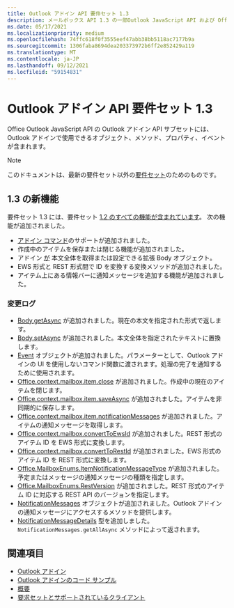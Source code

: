 ```yaml
---
title: Outlook アドイン API 要件セット 1.3
description: メールボックス API 1.3 の一部Outlook JavaScript API および Office JavaScript API 用に導入された機能と API。
ms.date: 05/17/2021
ms.localizationpriority: medium
ms.openlocfilehash: 74ffc618f0f3555eef47abb38bb5118ac7177b9a
ms.sourcegitcommit: 1306faba8694dea203373972b6ff2e852429a119
ms.translationtype: MT
ms.contentlocale: ja-JP
ms.lasthandoff: 09/12/2021
ms.locfileid: "59154831"
---
```

# <a name="outlook-add-in-api-requirement-set-13"></a>Outlook アドイン API 要件セット 1.3

Office Outlook JavaScript API の Outlook アドイン API サブセットには、Outlook アドインで使用できるオブジェクト、メソッド、プロパティ、イベントが含まれます。

> [!NOTE]
> このドキュメントは、最新の要件セット以外の[要件セット](../../requirement-sets/outlook-api-requirement-sets.md)のためのものです。

## <a name="whats-new-in-13"></a>1.3 の新機能

要件セット 1.3 には、要件セット [1.2 のすべての機能が含まれています](../requirement-set-1.2/outlook-requirement-set-1.2.md)。 次の機能が追加されました。

- [アドイン コマンド](../../../outlook/add-in-commands-for-outlook.md)のサポートが追加されました。
- 作成中のアイテムを保存または閉じる機能が追加されました。
- アドイン [が](/javascript/api/outlook/office.body?view=outlook-js-1.3&preserve-view=true) 本文全体を取得または設定できる拡張 Body オブジェクト。
- EWS 形式と REST 形式間で ID を変換する変換メソッドが追加されました。
- アイテム上にある情報バーに通知メッセージを追加する機能が追加されました。

### <a name="change-log"></a>変更ログ

- [Body.getAsync](/javascript/api/outlook/office.body?view=outlook-js-1.3&preserve-view=true#getAsync_coercionType__options__callback_) が追加されました。現在の本文を指定された形式で返します。
- [Body.setAsync](/javascript/api/outlook/office.body?view=outlook-js-1.3&preserve-view=true#setAsync_data__options__callback_) が追加されました。本文全体を指定されたテキストに置換します。
- [Event](/javascript/api/office/office.addincommands.event) オブジェクトが追加されました。パラメーターとして、Outlook アドインの UI を使用しないコマンド関数に渡されます。処理の完了を通知するために使用されます。
- [Office.context.mailbox.item.close](office.context.mailbox.item.md#methods) が追加されました。作成中の現在のアイテムを閉じます。
- [Office.context.mailbox.item.saveAsync](office.context.mailbox.item.md#methods) が追加されました。アイテムを非同期的に保存します。
- [Office.context.mailbox.item.notificationMessages](office.context.mailbox.item.md#properties) が追加されました。アイテムの通知メッセージを取得します。
- [Office.context.mailbox.convertToEwsId](office.context.mailbox.md#methods) が追加されました。REST 形式のアイテム ID を EWS 形式に変換します。
- [Office.context.mailbox.convertToRestId](office.context.mailbox.md#methods) が追加されました。EWS 形式のアイテム ID を REST 形式に変換します。
- [Office.MailboxEnums.ItemNotificationMessageType](/javascript/api/outlook/office.mailboxenums.itemnotificationmessagetype?view=outlook-js-1.3&preserve-view=true) が追加されました。予定またはメッセージの通知メッセージの種類を指定します。
- [Office.MailboxEnums.RestVersion](/javascript/api/outlook/office.mailboxenums.restversion?view=outlook-js-1.3&preserve-view=true) が追加されました。REST 形式のアイテム ID に対応する REST API のバージョンを指定します。
- [NotificationMessages](/javascript/api/outlook/office.notificationmessages?view=outlook-js-1.3&preserve-view=true) オブジェクトが追加されました。Outlook アドインの通知メッセージにアクセスするメソッドを提供します。
- [NotificationMessageDetails](/javascript/api/outlook/office.notificationmessagedetails?view=outlook-js-1.3&preserve-view=true) 型を追加しました。`NotificationMessages.getAllAsync` メソッドによって返されます。

## <a name="see-also"></a>関連項目

- [Outlook アドイン](../../../outlook/outlook-add-ins-overview.md)
- [Outlook アドインのコード サンプル](https://developer.microsoft.com/outlook/gallery/?filterBy=Outlook,Samples,Add-ins)
- [概要](../../../quickstarts/outlook-quickstart.md)
- [要求セットとサポートされているクライアント](../../requirement-sets/outlook-api-requirement-sets.md)
